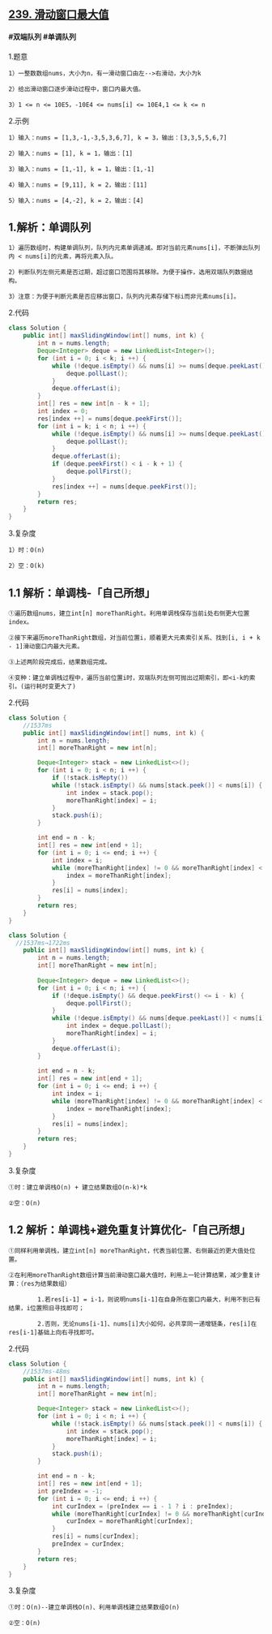 ## [239. 滑动窗口最大值](https://leetcode.cn/problems/sliding-window-maximum/description/)

#### #双端队列 #单调队列
1.题意

    1）一整数数组nums，大小为n，有一滑动窗口由左-->右滑动，大小为k

    2）给出滑动窗口逐步滑动过程中，窗口内最大值。

    3）1 <= n <= 10E5，-10E4 <= nums[i] <= 10E4,1 <= k <= n

2.示例

    1）输入：nums = [1,3,-1,-3,5,3,6,7], k = 3，输出：[3,3,5,5,6,7]

    2）输入：nums = [1], k = 1，输出：[1]

    3）输入：nums = [1,-1], k = 1，输出：[1,-1]

    4）输入：nums = [9,11], k = 2，输出：[11]

    5）输入：nums = [4,-2], k = 2，输出：[4]

## 1.解析：单调队列

    1）遍历数组时，构建单调队列，队列内元素单调递减。即对当前元素nums[i]，不断弹出队列内 < nums[i]的元素，再将元素入队。

    2）判断队列左侧元素是否过期，超过窗口范围将其移除。为便于操作，选用双端队列数据结构。

    3）注意：为便于判断元素是否应移出窗口，队列内元素存储下标i而非元素nums[i]。    

2.代码
```java
class Solution {
    public int[] maxSlidingWindow(int[] nums, int k) {  
        int n = nums.length;
        Deque<Integer> deque = new LinkedList<Integer>();
        for (int i = 0; i < k; i ++) {
            while (!deque.isEmpty() && nums[i] >= nums[deque.peekLast()]) {
                deque.pollLast();
            }
            deque.offerLast(i);
        }
        int[] res = new int[n - k + 1];
        int index = 0;
        res[index ++] = nums[deque.peekFirst()];
        for (int i = k; i < n; i ++) {
            while (!deque.isEmpty() && nums[i] >= nums[deque.peekLast()]) {
                deque.pollLast();
            }
            deque.offerLast(i);
            if (deque.peekFirst() < i - k + 1) {
                deque.pollFirst();
            }
            res[index ++] = nums[deque.peekFirst()];
        }
        return res;         
    }
}
```

3.复杂度

    1）时：O(n)

    2）空：O(k)

## 1.1 解析：单调栈-「自己所想」

    ①遍历数组nums，建立int[n] moreThanRight。利用单调栈保存当前i处右侧更大位置index。

    ②接下来遍历moreThanRight数组，对当前位置i，顺着更大元素索引关系、找到[i, i + k - 1]滑动窗口内最大元素。

    ③上述两阶段完成后，结果数组完成。

    ④变种：建立单调栈过程中，遍历当前位置i时，双端队列左侧可抛出过期索引，即<i-k的索引。(运行耗时变更大了)

2.代码
```java
class Solution {
    //1537ms
    public int[] maxSlidingWindow(int[] nums, int k) {
        int n = nums.length;
        int[] moreThanRight = new int[n];

        Deque<Integer> stack = new LinkedList<>();
        for (int i = 0; i < n; i ++) {
            if (!stack.isMepty())
            while (!stack.isEmpty() && nums[stack.peek()] < nums[i]) {
                int index = stack.pop();
                moreThanRight[index] = i;
            }
            stack.push(i);
        }

        int end = n - k;
        int[] res = new int[end + 1];
        for (int i = 0; i <= end; i ++) {
            int index = i;
            while (moreThanRight[index] != 0 && moreThanRight[index] < k + i) {
                index = moreThanRight[index];
            }
            res[i] = nums[index];
        }
        return res;
    }
}

```
```java
class Solution {
  //1537ms→1722ms
    public int[] maxSlidingWindow(int[] nums, int k) {  
        int n = nums.length;
        int[] moreThanRight = new int[n];
        
        Deque<Integer> deque = new LinkedList<>();
        for (int i = 0; i < n; i ++) {
            if (!deque.isEmpty() && deque.peekFirst() <= i - k) {
                deque.pollFirst();
            }
            while (!deque.isEmpty() && nums[deque.peekLast()] < nums[i]) {
                int index = deque.pollLast();
                moreThanRight[index] = i;
            }
            deque.offerLast(i);
        }
      
        int end = n - k;
        int[] res = new int[end + 1];
        for (int i = 0; i <= end; i ++) {
            int index = i;
            while (moreThanRight[index] != 0 && moreThanRight[index] < k + i) {
                index = moreThanRight[index];
            }
            res[i] = nums[index];
        }
        return res;      
    }
}
```

3.复杂度

    ①时：建立单调栈O(n) + 建立结果数组O(n-k)*k

    ②空：O(n)

## 1.2 解析：单调栈+避免重复计算优化-「自己所想」

    ①同样利用单调栈，建立int[n] moreThanRight，代表当前位置、右侧最近的更大值处位置。

    ②在利用moreThanRight数组计算当前滑动窗口最大值时，利用上一轮计算结果，减少重复计算：（res为结果数组）

            1.若res[i-1] = i-1，则说明nums[i-1]在自身所在窗口内最大，利用不到已有结果，i位置照旧寻找即可；

            2.否则，无论nums[i-1]、nums[i]大小如何，必共享同一递增链条，res[i]在res[i-1]基础上向右寻找即可。

2.代码
```java
class Solution {
    //1537ms-48ms
    public int[] maxSlidingWindow(int[] nums, int k) {
        int n = nums.length;
        int[] moreThanRight = new int[n];

        Deque<Integer> stack = new LinkedList<>();
        for (int i = 0; i < n; i ++) {
            while (!stack.isEmpty() && nums[stack.peek()] < nums[i]) {
                int index = stack.pop();
                moreThanRight[index] = i;
            }
            stack.push(i);
        }

        int end = n - k;
        int[] res = new int[end + 1];
        int preIndex = -1;
        for (int i = 0; i <= end; i ++) {
            int curIndex = (preIndex == i - 1 ? i : preIndex);
            while (moreThanRight[curIndex] != 0 && moreThanRight[curIndex] < k + i) {
                curIndex = moreThanRight[curIndex];
            }
            res[i] = nums[curIndex];
            preIndex = curIndex;
        }
        return res;
    }
}

```

3.复杂度

    ①时：O(n)--建立单调栈O(n)、利用单调栈建立结果数组O(n)

    ②空：O(n)